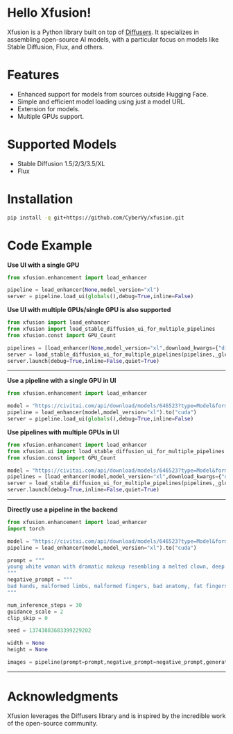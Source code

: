 # Hello Xfusion!
Xfusion is a Python library built on top of [Diffusers](https://github.com/huggingface/diffusers). It specializes in assembling open-source AI models, with a particular focus on models like Stable Diffusion, Flux, and others.

# Features
- Enhanced support for models from sources outside Hugging Face.
- Simple and efficient model loading using just a model URL.
- Extension for models.
- Multiple GPUs support.

# Supported Models
- Stable Diffusion 1.5/2/3/3.5/XL
- Flux

# Installation
```bash
pip install -q git+https://github.com/CyberVy/xfusion.git
```
# Code Example
**Use UI with a single GPU**
```python
from xfusion.enhancement import load_enhancer

pipeline = load_enhancer(None,model_version="xl")
server = pipeline.load_ui(globals(),debug=True,inline=False)
```
**Use UI with multiple GPUs/single GPU is also supported**
```python
from xfusion import load_enhancer
from xfusion import load_stable_diffusion_ui_for_multiple_pipelines
from xfusion.const import GPU_Count

pipelines = [load_enhancer(None,model_version="xl",download_kwargs={"directory":"./"}) for i in range(GPU_Count)]
server = load_stable_diffusion_ui_for_multiple_pipelines(pipelines,_globals=globals())
server.launch(debug=True,inline=False,quiet=True)
```

---
**Use a pipeline with a single GPU in UI**
```python
from xfusion.enhancement import load_enhancer

model = "https://civitai.com/api/download/models/646523?type=Model&format=SafeTensor&size=pruned&fp=fp16"
pipeline = load_enhancer(model,model_version="xl").to("cuda")
server = pipeline.load_ui(globals(),debug=True,inline=False)
```

**Use pipelines with multiple GPUs in UI**
```python
from xfusion.enhancement import load_enhancer
from xfusion.ui import load_stable_diffusion_ui_for_multiple_pipelines
from xfusion.const import GPU_Count

model = "https://civitai.com/api/download/models/646523?type=Model&format=SafeTensor&size=pruned&fp=fp16"
pipelines = [load_enhancer(model,model_version="xl",download_kwargs={"directory":"./"}) for i in range(GPU_Count)]
server = load_stable_diffusion_ui_for_multiple_pipelines(pipelines,_globals=globals())
server.launch(debug=True,inline=False,quiet=True)
```
---
**Directly use a pipeline in the backend**
```python
from xfusion.enhancement import load_enhancer
import torch

model = "https://civitai.com/api/download/models/646523?type=Model&format=SafeTensor&size=pruned&fp=fp16"
pipeline = load_enhancer(model,model_version="xl").to("cuda")

prompt = """
young white woman with dramatic makeup resembling a melted clown, deep black smokey eyes, smeared red lipstick, and white face paint streaks, wet hair falling over shoulders, dark and intense aesthetic, fashion editorial style, aged around 20 years, inspired by rick genest's zombie boy look, best quality
"""
negative_prompt = """
bad hands, malformed limbs, malformed fingers, bad anatomy, fat fingers, ugly, unreal, cgi, airbrushed, watermark, low resolution
"""

num_inference_steps = 30
guidance_scale = 2
clip_skip = 0

seed = 13743883683399229202

width = None
height = None

images = pipeline(prompt=prompt,negative_prompt=negative_prompt,generator=torch.Generator(pipeline.device).manual_seed(seed),width=width,height=height,num_inference_steps=num_inference_steps,guidance_scale=guidance_scale,clip_skip=clip_skip).images
```
---
# Acknowledgments
Xfusion leverages the Diffusers library and is inspired by the incredible work of the open-source community.
